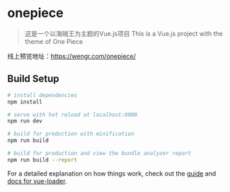 # onepiece

>这是一个以海贼王为主题的Vue.js项目
> This is a Vue.js project with the theme of One Piece

线上预览地址：https://wengr.com/onepiece/


## Build Setup

``` bash
# install dependencies
npm install

# serve with hot reload at localhost:8080
npm run dev

# build for production with minification
npm run build

# build for production and view the bundle analyzer report
npm run build --report
```

For a detailed explanation on how things work, check out the [guide](http://vuejs-templates.github.io/webpack/) and [docs for vue-loader](http://vuejs.github.io/vue-loader).
